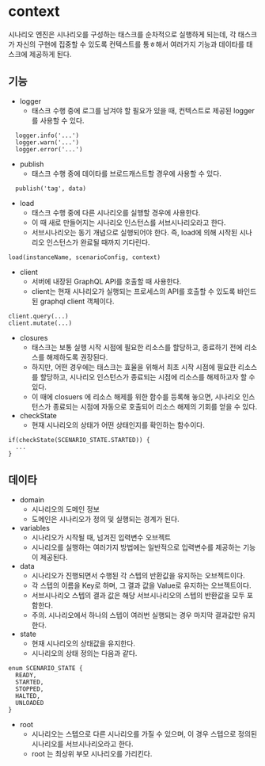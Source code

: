 # context

시나리오 엔진은 시나리오를 구성하는 태스크를 순차적으로 실행하게 되는데, 각 태스크가 자신의 구현에 집중할 수 있도록 컨텍스트를 통ㅎ해서 여러가지 기능과 데이타를 태스크에 제공하게 된다.

## 기능

- logger
  - 태스크 수행 중에 로그를 남겨야 할 필요가 있을 때, 컨텍스트로 제공된 logger를 사용할 수 있다.

```
  logger.info('...')
  logger.warn('...')
  logger.error('...')
```

- publish
  - 태스크 수행 중에 데이타를 브로드캐스트할 경우에 사용할 수 있다.

```
  publish('tag', data)
```

- load
  - 태스크 수행 중에 다른 시나리오를 실행할 경우에 사용한다.
  - 이 때 새로 만들어지는 시나리오 인스턴스를 서브시나리오라고 한다.
  - 서브시나리오는 동기 개념으로 실행되어야 한다. 즉, load에 의해 시작된 시나리오 인스턴스가 완료될 때까지 기다린다.

```
load(instanceName, scenarioConfig, context)
```

- client
  - 서버에 내장된 GraphQL API를 호출할 때 사용한다.
  - client는 현재 시나리오가 실행되는 프로세스의 API를 호출할 수 있도록 바인드된 graphql client 객체이다.

```
client.query(...)
client.mutate(...)
```

- closures
  - 태스크는 보통 실행 시작 시점에 필요한 리소스를 할당하고, 종료하기 전에 리소스를 해제하도록 권장된다.
  - 하지만, 어떤 경우에는 태스크는 효율을 위해서 최초 시작 시점에 필요한 리소스를 할당하고, 시나리오 인스턴스가 종료되는 시점에 리소스를 해제하고자 할 수 있다.
  - 이 때에 closuers 에 리소스 해제를 위한 함수를 등록해 놓으면, 시나리오 인스턴스가 종료되는 시점에 자동으로 호출되어 리소스 해제의 기회를 얻을 수 있다.
- checkState
  - 현재 시나리오의 상태가 어떤 상태인지를 확인하는 함수이다.

```
if(checkState(SCENARIO_STATE.STARTED)) {
  ...
}
```

## 데이타

- domain
  - 시나리오의 도메인 정보
  - 도메인은 시나리오가 정의 및 실행되는 경계가 된다.
- variables
  - 시나리오가 시작될 때, 넘겨진 입력변수 오브젝트
  - 시나리오를 실행하는 여러가지 방법에는 일반적으로 입력변수를 제공하는 기능이 제공된다.
- data
  - 시나리오가 진행되면서 수행된 각 스텝의 반환값을 유지하는 오브젝트이다.
  - 각 스텝의 이름을 Key로 하며, 그 결과 값을 Value로 유지하는 오브젝트이다.
  - 서브시나리오 스텝의 결과 값은 해당 서브시나리오의 스텝의 반환값을 모두 포함한다.
  - 주의. 시나리오에서 하나의 스텝이 여러번 실행되는 경우 마지막 결과값만 유지한다.
- state
  - 현재 시나리오의 상태값을 유지한다.
  - 시나리오의 상태 정의는 다음과 같다.

```
enum SCENARIO_STATE {
  READY,
  STARTED,
  STOPPED,
  HALTED,
  UNLOADED
}
```

- root
  - 시나리오는 스텝으로 다른 시나리오를 가질 수 있으며, 이 경우 스텝으로 정의된 시나리오를 서브시나리오라고 한다.
  - root 는 최상위 부모 시나리오를 가리킨다.
